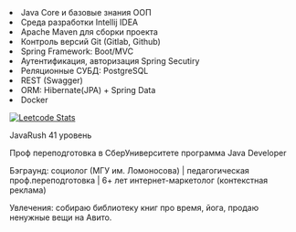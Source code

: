 <li> Java Core и базовые знания ООП
<li> Среда разработки Intellij IDEA
<li> Apache Maven для сборки проекта
<li> Контроль версий Git (Gitlab, Github)
<li> Spring Framework: Boot/MVC
<li> Аутентификация, авторизация Spring Secutiry
<li> Реляционные СУБД: PostgreSQL
<li> REST (Swagger)
<li> ORM: Hibernate(JPA) + Spring Data
<li> Docker

[![Leetcode Stats](https://leetcard.jacoblin.cool/Verbluda)](https://leetcode.com/Verbluda)

JavaRush 41 уровень

Проф переподготовка в СберУниверситете программа Java Developer

Бэграунд: социолог (МГУ им. Ломоносова) | педагогическая проф.переподготовка | 6+ лет интернет-маркетолог (контекстная реклама)

Увлечения: собираю библиотеку книг про время, йога, продаю ненужные вещи на Авито.

